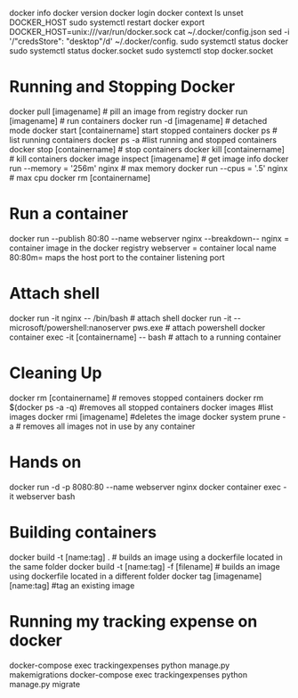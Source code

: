 docker info
docker version
docker login
docker context ls
unset DOCKER_HOST
sudo systemctl restart docker
export DOCKER_HOST=unix:///var/run/docker.sock
cat ~/.docker/config.json
sed -i '/"credsStore": "desktop"/d' ~/.docker/config.
sudo systemctl status docker
sudo systemctl status docker.socket
sudo systemctl stop docker.socket


# Running and Stopping Docker

docker pull [imagename] # pill an image from registry
docker run [imagename] # run containers
docker run -d [imagename] # detached mode
docker start [containername] start stopped containers
docker ps # list running containers
docker ps -a #list running and stopped containers
docker stop [containername] # stop containers
docker kill [containername] # kill containers
docker image inspect [imagename] # get image info
docker run --memory = '256m' nginx # max memory
docker run --cpus = '.5' nginx # max cpu
docker rm [containername]

# Run a container
docker run --publish 80:80 --name webserver nginx
--breakdown--
nginx = container image in the docker registry
webserver = container local name
80:80m= maps the host port to the container listening port


# Attach shell
docker run -it nginx -- /bin/bash # attach shell
docker run -it --microsoft/powershell:nanoserver pws.exe # attach powershell
docker container exec -it [containername] -- bash # attach to a running container

# Cleaning Up
docker rm [containername] # removes stopped containers
docker rm $(docker ps -a -q) #removes all stopped containers
docker images #list images
docker rmi [imagename] #deletes the image
docker system prune -a # removes all images not in use by any container

# Hands on
docker run -d -p 8080:80 --name webserver nginx
docker container exec -it webserver bash

# Building containers
docker build -t [name:tag] .  # builds an image using a dockerfile located in the same folder
docker build -t [name:tag] -f [filename] # builds an image using dockerfile located in a different folder
docker tag [imagename] [name:tag] #tag an existing image


# Running my tracking expense on docker
docker-compose exec trackingexpenses python manage.py makemigrations
docker-compose exec trackingexpenses python manage.py migrate
